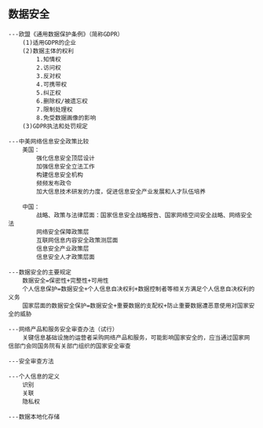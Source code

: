 ## 数据安全
    ---欧盟《通用数据保护条例》（简称GDPR）
        (1)适用GDPR的企业
        (2)数据主体的权利
            1.知情权
            2.访问权
            3.反对权
            4.可携带权
            5.纠正权
            6.删除权/被遗忘权
            7.限制处理权
            8.免受数据画像的影响
        (3)GDPR执法和处罚规定

    ---中美网络信息安全政策比较
        美国：
            强化信息安全顶层设计
            加强信息安全立法工作
            构建信息安全机构
            频频发布政令
            加大信息技术研发的力度，促进信息安全产业发展和人才队伍培养

        中国：
            战略、政策与法律层面：国家信息安全战略报告、国家网络空间安全战略、网络安全法
            网络安全保障政策层
            互联网信息内容安全政策测层面
            信息安全产业政策层
            信息安全人才政策层面
    
    ---数据安全的主要规定
        数据安全=保密性+完整性+可用性
        个人信息保护=数据安全+个人信息自决权利+数据控制者等相关方满足个人信息自决权利的义务
        国家层面的数据安全保护=数据安全+重要数据的支配权+防止重要数据遭恶意使用对国家安全的威胁

    ---网络产品和服务安全审查办法（试行）
        关键信息基础设施的运营者采购网络产品和服务，可能影响国家安全的，应当通过国家网信部门会同国务院有关部门组织的国家安全审查

    ---安全审查方法
    
    ---个人信息的定义
        识别
        关联
        隐私权
    
    ---数据本地化存储
        
    
